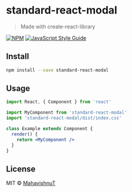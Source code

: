 # standard-react-modal

> Made with create-react-library

[![NPM](https://img.shields.io/npm/v/standard-react-modal.svg)](https://www.npmjs.com/package/standard-react-modal) [![JavaScript Style Guide](https://img.shields.io/badge/code_style-standard-brightgreen.svg)](https://standardjs.com)

## Install

```bash
npm install --save standard-react-modal
```

## Usage

```jsx
import React, { Component } from 'react'

import MyComponent from 'standard-react-modal'
import 'standard-react-modal/dist/index.css'

class Example extends Component {
  render() {
    return <MyComponent />
  }
}
```

## License

MIT © [MahavishnuT](https://github.com/MahavishnuT)
